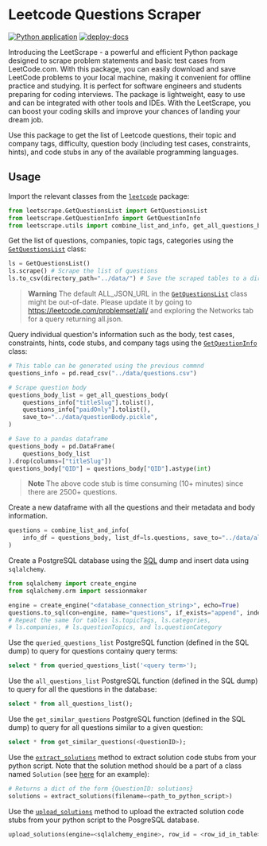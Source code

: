 # Leetcode Questions Scraper

[![Python application](https://github.com/nikhil-ravi/LeetcodeScraper/actions/workflows/python-app.yml/badge.svg)](https://github.com/nikhil-ravi/LeetcodeScraper/actions/workflows/python-app.yml) [![deploy-docs](https://github.com/nikhil-ravi/LeetScrape/actions/workflows/deploy-docs.yml/badge.svg)](https://github.com/nikhil-ravi/LeetScrape/actions/workflows/deploy-docs.yml)

Introducing the LeetScrape - a powerful and efficient Python package designed to scrape problem statements and basic test cases from LeetCode.com. With this package, you can easily download and save LeetCode problems to your local machine, making it convenient for offline practice and studying. It is perfect for software engineers and students preparing for coding interviews. The package is lightweight, easy to use and can be integrated with other tools and IDEs. With the LeetScrape, you can boost your coding skills and improve your chances of landing your dream job.

Use this package to get the list of Leetcode questions, their topic and company tags, difficulty, question body (including test cases, constraints, hints), and code stubs in any of the available programming languages.

## Usage

Import the relevant classes from the [`leetcode`](/src/leetcode/) package:

```python
from leetscrape.GetQuestionsList import GetQuestionsList
from leetscrape.GetQuestionInfo import GetQuestionInfo
from leetscrape.utils import combine_list_and_info, get_all_questions_body
```

Get the list of questions, companies, topic tags, categories using the [`GetQuestionsList`](/src/leetcode/GetQuestionsList.py) class:

```python
ls = GetQuestionsList()
ls.scrape() # Scrape the list of questions
ls.to_csv(directory_path="../data/") # Save the scraped tables to a directory
```

> **Warning**
> The default ALL_JSON_URL in the [`GetQuestionsList`](/src/leetcode/GetQuestionsList.py) class might be out-of-date. Please update it by going to https://leetcode.com/problemset/all/ and exploring the Networks tab for a query returning all.json.

Query individual question's information such as the body, test cases, constraints, hints, code stubs, and company tags using the [`GetQuestionInfo`](/src/leetcode/GetQuestionInfo.py) class:

```python
# This table can be generated using the previous commnd
questions_info = pd.read_csv("../data/questions.csv")

# Scrape question body
questions_body_list = get_all_questions_body(
    questions_info["titleSlug"].tolist(),
    questions_info["paidOnly"].tolist(),
    save_to="../data/questionBody.pickle",
)

# Save to a pandas dataframe
questions_body = pd.DataFrame(
    questions_body_list
).drop(columns=["titleSlug"])
questions_body["QID"] = questions_body["QID"].astype(int)
```

> **Note**
> The above code stub is time consuming (10+ minutes) since there are 2500+ questions.

Create a new dataframe with all the questions and their metadata and body information.

```python
questions = combine_list_and_info(
    info_df = questions_body, list_df=ls.questions, save_to="../data/all.json"
)
```

Create a PostgreSQL database using the [SQL](/example/sql/create.sql) dump and insert data using `sqlalchemy`.

```python
from sqlalchemy import create_engine
from sqlalchemy.orm import sessionmaker

engine = create_engine("<database_connection_string>", echo=True)
questions.to_sql(con=engine, name="questions", if_exists="append", index=False)
# Repeat the same for tables ls.topicTags, ls.categories,
# ls.companies, # ls.questionTopics, and ls.questionCategory
```

Use the `queried_questions_list` PostgreSQL function (defined in the SQL dump) to query for questions containy query terms:

```sql
select * from queried_questions_list('<query term>');
```

Use the `all_questions_list` PostgreSQL function (defined in the SQL dump) to query for all the questions in the database:

```sql
select * from all_questions_list();
```

Use the `get_similar_questions` PostgreSQL function (defined in the SQL dump) to query for all questions similar to a given question:

```sql
select * from get_similar_questions(<QuestionID>);
```

Use the [`extract_solutions`](/src/leetcode/utils.py:) method to extract solution code stubs from your python script. Note that the solution method should be a part of a class named `Solution` (see [here](/example/solutions/q_0001_TwoSum.py) for an example):

```python
# Returns a dict of the form {QuestionID: solutions}
solutions = extract_solutions(filename=<path_to_python_script>)
```

Use the [`upload_solutions`](/src/leetcode/utils.py:) method to upload the extracted solution code stubs from your python script to the PosgreSQL database.

```python
upload_solutions(engine=<sqlalchemy_engine>, row_id = <row_id_in_table>, solutions: <solutions_dict>)
```
